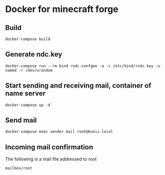Docker for minecraft forge
====================

Build
--------------------

```
docker-compose build
```

Generate ndc.key
--------------------

```
docker-compose run --rm bind rndc-confgen -a -c /etc/bind/rndc.key -u named -r /dev/urandom
```

Start sending and receiving mail, container of name server
--------------------

```
docker-compose up -d
```

Send mail
--------------------

```
docker-compose exec sender mail root@kunii.local
```

Incoming mail confirmation
--------------------

The following is a mail file addressed to root

```
mailbox/root
```

